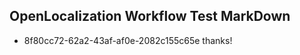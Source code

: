 ## OpenLocalization Workflow Test MarkDown

* 8f80cc72-62a2-43af-af0e-2082c155c65e 
thanks!



<!--HONumber=Jan16_HO4-->
